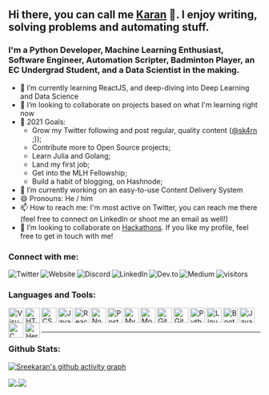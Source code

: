 <!--
**sreekaransrinath/sreekaransrinath** is a ✨ _special_ ✨ repository because its `README.md` (this file) appears on your GitHub profile.

Here are some ideas to get you started:

- 🔭 I’m currently working on ...
- 🌱 I’m currently learning ...
- 👯 I’m looking to collaborate on ...
- 🤔 I’m looking for help with ...
- 💬 Ask me about ...
- 📫 How to reach me: ...
- 😄 Pronouns: ...
- ⚡ Fun fact: ...
-->

## Hi there, you can call me [Karan][website] 👋. I enjoy writing, solving problems and automating stuff. 

### I'm a Python Developer, Machine Learning Enthusiast, Software Engineer, Automation Scripter, Badminton Player, an EC Undergrad Student, and a Data Scientist in the making.

- 🌱 I’m currently learning ReactJS, and deep-diving into Deep Learning and Data Science
- 👯 I’m looking to collaborate on projects based on what I'm learning right now
- 🥅 2021 Goals: 
  - Grow my Twitter following and post regular, quality content ([@sk4rn][twitter] ;));
  - Contribute more to Open Source projects;
  - Learn Julia and Golang; 
  - Land my first job; 
  - Get into the MLH Fellowship;
  - Build a habit of blogging, on Hashnode;
- 🔭 I’m currently working on an easy-to-use Content Delivery System
- 😄 Pronouns: He / him
- 📫 How to reach me: I'm most active on Twitter, you can reach me there (feel free to connect on LinkedIn or shoot me an email as well!)
- 👯 I’m looking to collaborate on [Hackathons](https://devpost.com/hackathons). If you like my profile, feel free to get in touch with me!

### Connect with me:
[<img align="left" alt="Twitter" src="https://img.shields.io/badge/Twitter-1DA1F2?style=for-the-badge&logo=twitter&logoColor=white"/>][twitter]
[<img align="left" alt="Website" src="https://img.shields.io/badge/GitHub-100000?style=for-the-badge&logo=github&logoColor=white"/>][website]
[<img align="left" alt="Discord" src="https://img.shields.io/discord/803966293777580043.svg?label=Discord&logo=Discord&colorB=7289da&style=for-the-badge"/>][discord]
[<img align="left" alt="LinkedIn" src="https://img.shields.io/badge/LinkedIn-0077B5?style=for-the-badge&logo=linkedin&logoColor=white"/>][linkedin]
[<img align="left" alt="Dev.to" src="https://img.shields.io/badge/dev.to-0A0A0A?style=for-the-badge&logo=dev.to&logoColor=white"/>][dev.to]
[<img align="left" alt="Medium" src="https://img.shields.io/badge/Medium-12100E?style=for-the-badge&logo=medium&logoColor=white"/>][medium]
[<img align="left" alt="visitors" src="https://visitor-badge.glitch.me/badge?page_id=sreekaransrinath.sreekaransrinath"/>][website]
	
<br>

### Languages and Tools:

<img align="left" alt="Visual Studio Code" width="30px" src="https://icongr.am/material/microsoft-visual-studio-code.svg" />
<img align="left" alt="HTML5" width="30px" src="https://icongr.am/devicon/html5-original-wordmark.svg" />
<img align="left" alt="CSS3" width="30px" src="https://icongr.am/devicon/css3-original-wordmark.svg" />
<img align="left" alt="JavaScript" width="30px" src="https://icongr.am/devicon/javascript-original.svg" />
<img align="left" alt="React" width="30px" src="https://icongr.am/devicon/react-original-wordmark.svg" />
<img align="left" alt="Node.js" width="30px" src="https://icongr.am/devicon/nodejs-original.svg" />
<img align="left" alt="PostGreSQL" width="30px" src="https://icongr.am/devicon/postgresql-original-wordmark.svg"/>
<img align="left" alt="MySQL" width="30px" src="https://icongr.am/devicon/mysql-original-wordmark.svg" />
<img align="left" alt="MongoDB" width="30px" src="https://icongr.am/devicon/mongodb-original-wordmark.svg" />
<img align="left" alt="Git" width="30px" src="https://icongr.am/devicon/git-original-wordmark.svg"/>
<img align="left" alt="GitHub" width="30px" src="https://icongr.am/devicon/github-original-wordmark.svg" />
<img align="left" alt="Python" width="30px" src="https://icongr.am/devicon/python-original.svg" />
<img align="left" alt="Linux" width="30px" src="https://icongr.am/devicon/ubuntu-plain-wordmark.svg" />
<img align="left" alt="Bootstrap" width="30px" src="https://icongr.am/devicon/bootstrap-plain-wordmark.svg" />
<img align="left" alt="Java" width="30px" src="https://icongr.am/devicon/java-original-wordmark.svg" />
<img align="left" alt="C" width="30px" src="https://icongr.am/devicon/c-original.svg" />
<img align="left" alt="Heroku" width="30px" src="https://icongr.am/devicon/heroku-original-wordmark.svg" />

<br />
<br />

---
### Github Stats:

[![Sreekaran's github activity graph](https://activity-graph.herokuapp.com/graph?username=sreekaransrinath&theme=xcode)](https://git.io/sreekaran)

<a href="">
  <img align="center" src="https://github-readme-stats.vercel.app/api?username=sreekaransrinath&count_private=true&include_all_commits=true&show_icons=true&title_color=007bff&text_color=e7e7e7&icon_color=007bff&bg_color=171c28" />
</a>
<a href="">
  <img align="center" src="https://github-readme-stats.vercel.app/api/top-langs/?username=sreekaransrinath&layout=compact&title_color=007bff&text_color=e7e7e7&icon_color=007bff&bg_color=171c28" />
</a>

<!-- ![Karan's Github stats](https://github-readme-stats.vercel.app/api?username=sreekaransrinath&count_private=true&include_all_commits=true&show_icons=true&title_color=007bff&text_color=e7e7e7&icon_color=007bff&bg_color=171c28)

![Top Langs](https://github-readme-stats.vercel.app/api/top-langs/?username=sreekaransrinath&layout=compact&title_color=007bff&text_color=e7e7e7&icon_color=007bff&bg_color=171c28) -->

[website]: https://sreekaransrinath.github.io
[twitter]: https://twitter.com/sk4rn
[linkedin]: https://linkedin.com/in/sreekaran-srinath
[medium]: https://medium.com/@sreekaransrinath
[dev.to]: https://dev.to/sreekaransrinath
[discord]: https://discord.gg/UHjrpmAsnY

